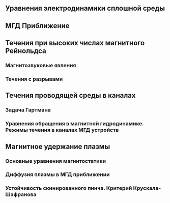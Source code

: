 ## Уравнения электродинамики сплошной среды
## МГД Приближение
## Течения при высоких числах магнитного Рейнольдса
### Магнитозвуковые явления
### Течения с разрывами

## Течения проводящей среды в каналах
### Задача Гартмана
### Уравнения обращения в магнитной гидродинамике. Режимы течения в каналах МГД устройств
## Магнитное удержание плазмы
### Основные уравнения магнитостатики
### Диффузия плазмы в МГД приближении
### Устойчивость скинированного пинча. Критерий Крускала-Шафранова

